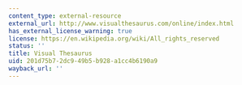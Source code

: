 ```yaml
---
content_type: external-resource
external_url: http://www.visualthesaurus.com/online/index.html
has_external_license_warning: true
license: https://en.wikipedia.org/wiki/All_rights_reserved
status: ''
title: Visual Thesaurus
uid: 201d75b7-2dc9-49b5-b928-a1cc4b6190a9
wayback_url: ''
---
```

